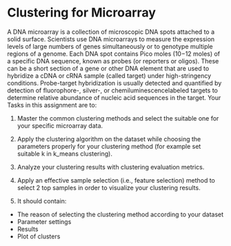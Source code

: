 # Clustering for Microarray

A DNA microarray is a collection of microscopic DNA spots attached to a solid surface. Scientists use DNA microarrays to measure the expression levels of large numbers of genes simultaneously or to genotype multiple regions of a genome. Each DNA spot contains Pico moles (10−12 moles) of a specific DNA sequence, known as probes (or reporters or oligos). These can be a short section of a gene or other DNA element that are used to hybridize a cDNA or 
cRNA sample (called target) under high-stringency conditions. Probe-target hybridization is usually detected and quantified by detection of fluorophore-, silver-, or chemiluminescencelabeled targets to determine relative abundance of nucleic acid sequences in the target. Your Tasks in this assignment are to:

1. Master the common clustering methods and select the suitable one for your specific microarray data.

2. Apply the clustering algorithm on the dataset while choosing the parameters properly for your clustering method (for example set suitable k in k_means clustering).

3. Analyze your clustering results with clustering evaluation metrics.

4. Apply an effective sample selection (i.e., feature selection) method to select 2 top samples in order to visualize your clustering results.

5. It should contain:

- The reason of selecting the clustering method according to your dataset
- Parameter settings
- Results
- Plot of clusters

